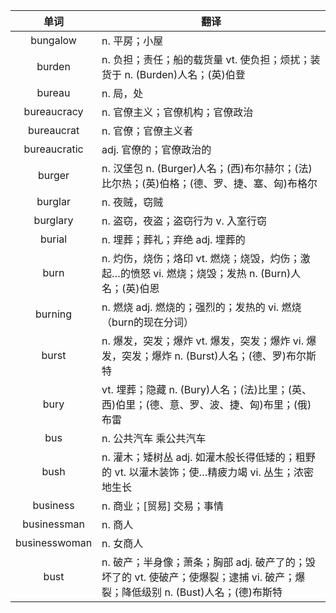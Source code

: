 |单词|翻译  |
|:--:|--| 
|	bungalow  		|		n. 平房；小屋	|		
|	burden  		|		n. 负担；责任；船的载货量 vt. 使负担；烦扰；装货于 n. (Burden)人名；(英)伯登	|		
|	bureau  		|		n. 局，处	|		
|	bureaucracy  		|		n. 官僚主义；官僚机构；官僚政治	|		
|	bureaucrat  		|		n. 官僚；官僚主义者	|		
|	bureaucratic  		|		adj. 官僚的；官僚政治的	|		
|	burger  		|		n. 汉堡包 n. (Burger)人名；(西)布尔赫尔；(法)比尔热；(英)伯格；(德、罗、捷、塞、匈)布格尔	|		
|	burglar  		|		n. 夜贼，窃贼	|		
|	burglary  		|		n. 盗窃，夜盗；盗窃行为 v. 入室行窃	|		
|	burial  		|		n. 埋葬；葬礼；弃绝 adj. 埋葬的	|		
|	burn  		|		n. 灼伤，烧伤；烙印 vt. 燃烧；烧毁，灼伤；激起…的愤怒 vi. 燃烧；烧毁；发热 n. (Burn)人名；(英)伯恩	|		
|	burning  		|		n. 燃烧 adj. 燃烧的；强烈的；发热的 vi. 燃烧（burn的现在分词）	|		
|	burst  		|		n. 爆发，突发；爆炸 vt. 爆发，突发；爆炸 vi. 爆发，突发；爆炸 n. (Burst)人名；(德、罗)布尔斯特	|		
|	bury  		|		vt. 埋葬；隐藏 n. (Bury)人名；(法)比里；(英、西)伯里；(德、意、罗、波、捷、匈)布里；(俄)布雷	|		
|	bus  		|		n. 公共汽车 乘公共汽车	|		
|	bush  		|		n. 灌木；矮树丛 adj. 如灌木般长得低矮的；粗野的 vt. 以灌木装饰；使…精疲力竭 vi. 丛生；浓密地生长	|		
|	business  		|		n. 商业；[贸易] 交易；事情	|		
|	businessman  		|		n. 商人	|		
|	businesswoman  		|		n. 女商人	|		
|	bust  		|		n. 破产；半身像；萧条；胸部 adj. 破产了的；毁坏了的 vt. 使破产；使爆裂；逮捕 vi. 破产；爆裂；降低级别 n. (Bust)人名；(德)布斯特	|